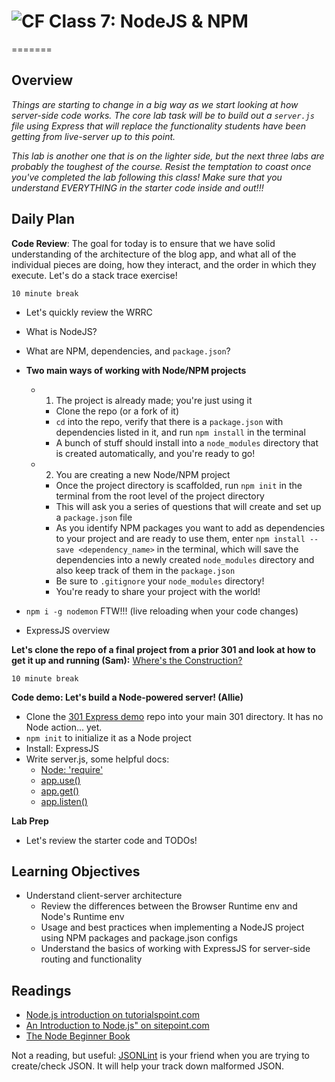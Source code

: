# ![CF](https://i.imgur.com/7v5ASc8.png) Class 7: NodeJS & NPM

=======

## Overview
<!-- Provide a general overview of the daily concepts and processes that will be covered in lectures and labs -->

*Things are starting to change in a big way as we start looking at how server-side code works. The core lab task will be to build out a `server.js` file using Express that will replace the functionality students have been getting from live-server up to this point.*

*This lab is another one that is on the lighter side, but the next three labs are probably the toughest of the course. Resist the temptation to coast once you've completed the lab following this class! Make sure that you understand EVERYTHING in the starter code inside and out!!!*

## Daily Plan

**Code Review**: The goal for today is to ensure that we have solid understanding of the architecture of the blog app, and what all of the individual pieces are doing, how they interact, and the order in which they execute. Let's do a stack trace exercise!

`10 minute break`

- Let's quickly review the WRRC
- What is NodeJS?
- What are NPM, dependencies, and `package.json`?

- **Two main ways of working with Node/NPM projects**
	- 1. The project is already made; you're just using it
		- Clone the repo (or a fork of it)
		- `cd` into the repo, verify that there is a `package.json` with dependencies listed in it, and run `npm install` in the terminal
		- A bunch of stuff should install into a `node_modules` directory that is created automatically, and you're ready to go!
	- 2. You are creating a new Node/NPM project
		- Once the project directory is scaffolded, run `npm init` in the terminal from the root level of the project directory
		- This will ask you a series of questions that will create and set up a `package.json` file
		- As you identify NPM packages you want to add as dependencies to your project and are ready to use them, enter `npm install --save <dependency_name>` in the terminal, which will save the dependencies into a newly created `node_modules` directory and also keep track of them in the `package.json`
		- Be sure to `.gitignore` your `node_modules` directory!
		- You're ready to share your project with the world!

- `npm i -g nodemon` FTW!!! (live reloading when your code changes)
- ExpressJS overview

**Let's clone the repo of a final project from a prior 301 and look at how to get it up and running (Sam):** [Where's the Construction?](https://github.com/ztaylor2/seattle-building-permit-map)

`10 minute break`

**Code demo: Let's build a Node-powered server! (Allie)**

- Clone the [301 Express demo](https://github.com/codefellows/301-7-express-demo) repo into your main 301 directory. It has no Node action... yet.
- `npm init` to initialize it as a Node project
- Install: ExpressJS
- Write server.js, some helpful docs:
	- [Node: 'require'](https://nodejs.org/api/modules.html#modules_module_require_id)
	- [app.use()](https://expressjs.com/en/api.html#app.use)
	- [app.get()](https://expressjs.com/en/api.html#app.get.method)
	- [app.listen()](https://expressjs.com/en/api.html#app.listen)

**Lab Prep**

- Let's review the starter code and TODOs!

## Learning Objectives
<!--
	ABCD:
	  Audience: Program participants
	  Behavior: Expected learning/behavior changes/results
	  Condition:
	    Circumstances that lead to change/result
	    When change/result are expected to occur
	  Degree: How much change occurs (%) for how many participants (#)
	-->

* Understand client-server architecture
	* Review the differences between the Browser Runtime env and Node's Runtime env
	* Usage and best practices when implementing a NodeJS project using NPM packages and package.json configs
	* Understand the basics of working with ExpressJS for server-side routing and functionality

## Readings
<!-- List of readings required for this content; readings being completed by the start of this lecture -->

- [Node.js introduction on tutorialspoint.com](https://www.tutorialspoint.com/nodejs/nodejs_introduction.htm)
- [An Introduction to Node.js" on sitepoint.com](https://www.sitepoint.com/an-introduction-to-node-js)
- [The Node Beginner Book](http://www.nodebeginner.org/)

Not a reading, but useful: [JSONLint](http://jsonlint.com/) is your friend when you are trying to create/check JSON. It will help your track down malformed JSON.
